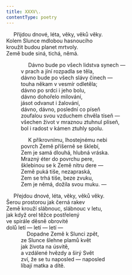 ```yaml
---
title: XXXV\.
contentType: poetry
---
```


     Přijdou dnové, léta, věky, věků věky.  
Kolem Slunce mdlobou hasnoucího  
kroužit budou planet mrtvoly.  
Země bude siná, tichá, němá.

  

               Dávno bude po všech lidstva synech —  
          v prach a jíní rozpadla se těla,  
          dávno bude po všech slávy činech —  
          touha někam v vesmír odletěla;  
          dávno po srdci i jeho bolu,  
          dávno dohořelo milování,  
          jásot odvanut i žalování,  
          dávno, dávno, poslední co píseň  
          zoufalou svou vzduchem chvěla tíseň —  
          všechen život v mraznou ztuhnul plíseň,  
          bol i radost v kámen ztuhly spolu.

  

               K příkrovnímu, lhostejnému nebi  
          povrch Země příšerně se šklebí,  
          Zem je samá dlouhá, hlubná vráska.  
          Mrazný éter do povrchu pere,  
          šklebinou se k Země nitru dere —  
          Země puká tiše, nezapraská,  
          Zem se trhá tiše, beze zvuku,  
          Zem je němá, dožila svou muku. —

  

     Přejdou dnové, léta, věky, věků věky.  
Šerou prostorou jak černá rakev  
Země krouží slábnouc, slábnouc v letu,  
jak když orel těžce postřelený  
ve spirále děsně obrovité  
dolů letí — letí — letí —  
              Dopadne Země k Slunci zpět,  
          ze Slunce šlehne plamů květ  
          jak života na úsvitě,  
          a vzdálené hvězdy a širý Svět  
          zví, že se tu naposled — naposled  
          líbají matka a dítě.
